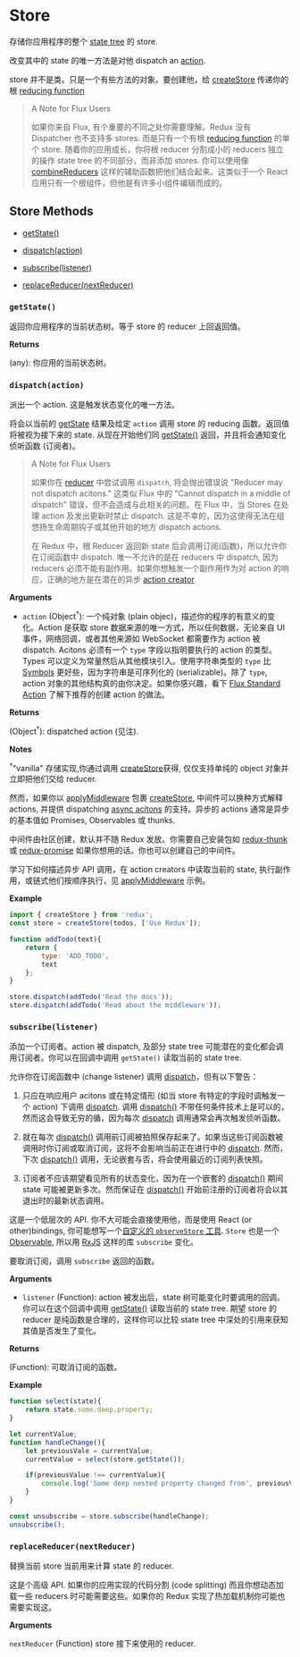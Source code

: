 # Store

存储你应用程序的整个 [state tree](../glossary.md#state) 的 store.

改变其中的 state 的唯一方法是对他 dispatch an [action](../glossary.md#action).

store 并不是类。只是一个有些方法的对象。要创建他，给 [createStore](createStore.md) 传递你的根 [reducing function](../glossary#reducer)

> A Note for Flux Users
>
> 如果你来自 Flux, 有个重要的不同之处你需要理解。Redux 没有 Dispatcher 也不支持多 stores. 而是只有一个有根 [reducing function](../glossary#reducer) 的单个 store. 随着你的应用成长，你将根 reducer 分割成小的 reducers 独立的操作 state tree 的不同部分，而非添加 stores. 你可以使用像 [combineReducers]() 这样的辅助函数把他们结合起来。这类似于一个 React 应用只有一个根组件，但他是有许多小组件编辑而成的。

## Store Methods

- [getState()](#getState)

- [dispatch(action)](#dispatch(action))

- [subscribe(listener)]()

- [replaceReducer(nextReducer)]()

### `getState()`

返回你应用程序的当前状态树。等于 store 的 reducer 上回返回值。

__Returns__

(any): 你应用的当前状态树。

### `dispatch(action)`

派出一个 action. 这是触发状态变化的唯一方法。

将会以当前的 [getState]() 结果及给定 `action` 调用 store 的 reducing 函数。返回值将被视为接下来的 state. 从现在开始他们同 [getState()](#getState()) 返回，并且将会通知变化侦听函数 (订阅者)。

> A Note for Flux Users
>
> 如果你在 [reducer]() 中尝试调用 `dispatch`, 将会抛出错误说 "Reducer may not dispatch acitons." 这类似 Flux 中的 "Cannot dispatch in a middle of dispatch" 错误，但不会造成与此相关的问题。在 Flux 中，当 Stores 在处理 action 及发出更新时禁止 dispatch. 这是不幸的，因为这使得无法在组悠扬生命周期钩子或其他开始的地方 dispatch actions.
>
> 在 Redux 中，根 Reducer 返回新 state 后会调用订阅(函数)，所以允许你在订阅函数中 dispatch. 唯一不允许的是在 reducers 中 dispatch, 因为 reducers 必须不能有副作用。如果你想触发一个副作用作为对 action 的响应，正确的地方是在潜在的异步 [action creator](../glossary.md#action-creator)

__Arguments__

- `action` (Object<sup>†</sup>): 一个纯对象 (plain objec)，描述你的程序的有意义的变化。Action 是获取 store 数据来源的唯一方式，所以任何数据，无论来自 UI 事件，网络回调，或者其他来源如 WebSocket 都需要作为 action 被 dispatch. Acitons 必须有一个 `type` 字段以指明要执行的 action 的类型。Types 可以定义为常量然后从其他模块引入。使用字符串类型的 `type` 比 [Symbols]() 更好些，因为字符串是可序列化的 (serializable)。除了 `type`, action 对象的其他结构真的由你决定。如果你感兴趣，看下 [Flux Standard Action]() 了解下推荐的创建 action 的做法。

__Returns__

(Object<sup>†</sup>): dispatched action (见注).

__Notes__

<sup>†</sup>"vanilla" 存储实现,你通过调用 [createStore]()获得, 仅仅支持单纯的 object 对象并立即把他们交给 reducer.

然而，如果你以 [applyMiddleware]() 包裹 [createStore](), 中间件可以换种方式解释 actions, 并提供 dispatching [async acitons]() 的支持。异步的 actions 通常是异步的基本值如 Promises, Observables 或 thunks.

中间件由社区创建，默认并不随 Redux 发放。你需要自己安装包如 [redux-thunk]() 或 [redux-promise]() 如果你想用的话。你也可以创建自己的中间件。

学习下如何描述异步 API 调用，在 action creators 中读取当前的 state, 执行副作用，或链式他们按顺序执行，见 [applyMiddleware](applyMiddleware.md) 示例。

__Example__

```js
import { createStore } from 'redux';
const store = createStore(todos, ['Use Redux']);

function addTodo(text){
    return {
        type: 'ADD_TODO',
        text
    };
}

store.dispatch(addTodo('Read the docs'));
store.dispatch(addTodo('Read about the middleware'));
```

### `subscribe(listener)`

添加一个订阅者。action 被 dispatch, 及部分 state tree 可能潜在的变化都会调用订阅者。你可以在回调中调用 `getState()` 读取当前的 state tree.

允许你在订阅函数中 (change listener) 调用 [dispatch]()，但有以下警告：

1. 只应在响应用户 acitons 或在特定情形 (如当 store 有特定的字段时调触发一个 action) 下调用 [dispatch](). 调用 [dispatch()]() 不带任何条件技术上是可以的，然而这会导致无穷的循，因为每次 [dispatch]() 调用通常会再次触发侦听函数。

2. 就在每次 [dispatch()]() 调用前订阅被拍照保存起来了。如果当这些订阅函数被调用时你订阅或取消订阅，这将不会影响当前正在进行中的 [dispatch](). 然而，下次 [dispatch()]() 调用，无论嵌套与否，将会使用最近的订阅列表快照。

3. 订阅者不应该期望看见所有的状态变化，因为在一个嵌套的 [dispatch()]() 期间 state 可能被更新多次。然而保证在 [dispatch()]() 开始前注册的订阅者将会以其退出时的最新状态调用。

这是一个低层次的 API. 你不大可能会直接使用他，而是使用 React (or other)bindings, 你可能想写一个[自定义的 `observeStore` 工具](https://github.com/reactjs/redux/issues/303#issuecomment-125184409). `Store` 也是一个 [Observable](https://github.com/zenparsing/es-observable), 所以用 [RxJS]() 这样的库 `subscribe` 变化。

要取消订阅，调用 `subscribe` 返回的函数。

__Arguments__

- `listener` (Function): action 被发出后，state 树可能变化时要调用的回调。你可以在这个回调中调用 [getState()]() 读取当前的 state tree. 期望 store 的 reducer 是纯函数是合理的，这样你可以比较 state tree 中深处的引用来获知其值是否发生了变化。

__Returns__

(Function): 可取消订阅的函数。

__Example__

```js
function select(state){
    return state.some.deep.property;
}

let currentValue;
function handleChange(){
    let previousVale = currentValue;
    currentValue = select(store.getState());

    if(previousValue !== currentValue){
        console.log('Some deep nested property changed from', previousValue, ' to ', currentValue);
    }
}

const unsubscribe = store.subscribe(handleChange);
unsubscribe();
```

### `replaceReducer(nextReducer)`

替换当前 store 当前用来计算 state 的 reducer.

这是个高级 API. 如果你的应用实现的代码分割 (code splitting) 而且你想动态加载一些 reducers 时可能需要这些。如果你的 Redux 实现了热加载机制你可能也需要实现这。

__Arguments__

`nextReducer` (Function) store 接下来使用的 reducer.